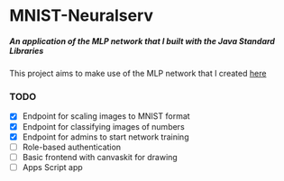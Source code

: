 MNIST-Neuralserv
==
##### An application of the MLP network that I built with the Java Standard Libraries

This project aims to make use of the MLP network that I created [here](https://github.com/reggiemcdonald/new-neural-net-number-reader)

### TODO
- [x] Endpoint for scaling images to MNIST format
- [x] Endpoint for classifying images of numbers
- [x] Endpoint for admins to start network training
- [ ] Role-based authentication
- [ ] Basic frontend with canvaskit for drawing
- [ ] Apps Script app
